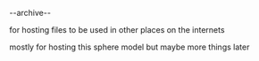 --archive--

for hosting files to be used in other places on the internets

mostly for hosting this sphere model but maybe more things later